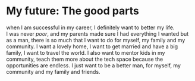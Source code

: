 #	My future: **The good parts**

when I am successful in my career, I definitely want to better my life.   
I was never _poor_, and my parents made sure I had everything I wanted but as a man, there is so much that I want to do for myself, my family and my community.
I want a lovely home, I want to get married and have a big family, I want to travel the world.
I also want to mentor kids in my community, teach them more about the tech space because the opportunities are endless. 
I just want to be a better man, for myself, my community and my family and friends. 
